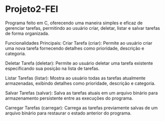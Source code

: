 # Projeto2-FEI

Programa feito em C, oferecendo uma maneira simples e eficaz de gerenciar tarefas, permitindo ao usuário criar, deletar, listar e salvar tarefas de forma organizada.


Funcionalidades Principais:
Criar Tarefa (criar): Permite ao usuário criar uma nova tarefa fornecendo detalhes como prioridade, descrição e categoria.

Deletar Tarefa (deletar): Permite ao usuário deletar uma tarefa existente especificando sua posição na lista de tarefas.

Listar Tarefas (listar): Mostra ao usuário todas as tarefas atualmente armazenadas, exibindo detalhes como prioridade, descrição e categoria.

Salvar Tarefas (salvar): Salva as tarefas atuais em um arquivo binário para armazenamento persistente entre as execuções do programa.

Carregar Tarefas (carregar): Carrega as tarefas previamente salvas de um arquivo binário para restaurar o estado anterior do programa.


